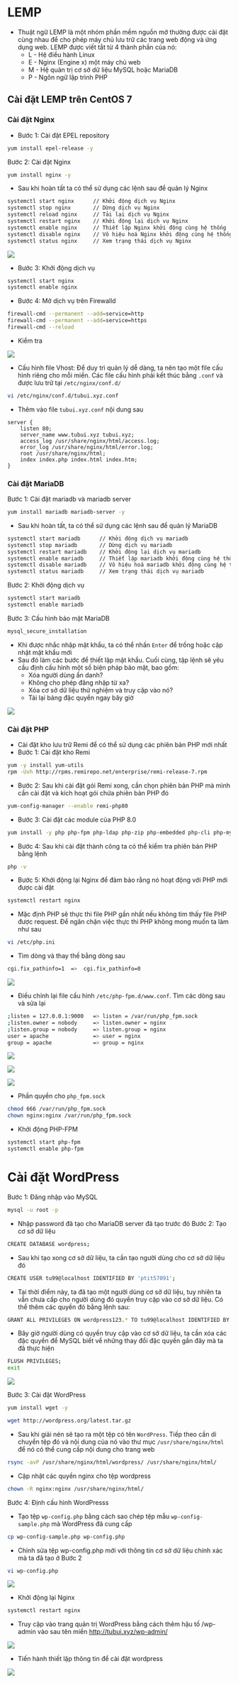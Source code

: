 # LEMP
- Thuật ngữ LEMP là một nhóm phần mềm nguồn mở thường được cài đặt cùng nhau để cho phép máy chủ lưu trữ các trang web động và ứng dụng web. LEMP được viết tắt từ 4 thành phần của nó:
	+ L - Hệ điều hành Linux
	+ E - Nginx (Engine x) một máy chủ web
	+ M - Hệ quản trị cơ sở dữ liệu MySQL hoặc MariaDB
	+ P - Ngôn ngữ lập trình PHP

## Cài đặt LEMP trên CentOS 7
### Cài đặt Nginx
- Bước 1: Cài đặt EPEL repository
```sh
yum install epel-release -y
```

Bước 2: Cài đặt Nginx
```sh
yum install nginx -y
```

- Sau khi hoàn tất ta có thể sử dụng các lệnh sau để quản lý Nginx
```sh
systemctl start nginx      // Khởi động dịch vụ Nginx
systemctl stop nginx       // Dừng dịch vụ Nginx
systemctl reload nginx     // Tải lại dịch vụ Nginx
systemctl restart nginx    // Khởi động lại dịch vụ Nginx
systemctl enable nginx     // Thiết lập Nginx khởi động cùng hệ thống
systemctl disable nginx    // Vô hiệu hoá Nginx khởi động cùng hệ thống
systemctl status nginx     // Xem trạng thái dịch vụ Nginx
```

![](./images/statusnginx.png)


- Bước 3: Khởi động dịch vụ
```sh
systemctl start nginx
systemctl enable nginx
```

- Bước 4: Mở dịch vụ trên Firewalld
```sh
firewall-cmd --permanent --add=service=http
firewall-cmd --permanent --add=service=https
firewall-cmd --reload
```

- Kiểm tra

![](./images/nginx.png)

- Cấu hình file Vhost: Để duy trì quản lý dễ dàng, ta nên tạo một file cấu hình riêng cho mỗi miền. Các file cấu hình phải kết thúc bằng `.conf` và được lưu trữ tại `/etc/nginx/conf.d/`
```sh
vi /etc/nginx/conf.d/tubui.xyz.conf
```
- Thêm vào file `tubui.xyz.conf` nội dung sau
```
server {
    listen 80;
    server_name www.tubui.xyz tubui.xyz;
    access_log /usr/share/nginx/html/access.log;
    error_log /usr/share/nginx/html/error.log;
    root /usr/share/nginx/html;
    index index.php index.html index.htm;
}
```

### Cài đặt MariaDB
Bước 1: Cài đặt mariadb và mariadb server
```sh
yum install mariadb mariadb-server -y
```

- Sau khi hoàn tất, ta có thể sử dụng các lệnh sau để quản lý MariaDB
```sh
systemctl start mariadb      // Khởi động dịch vụ mariadb
systemctl stop mariadb       // Dừng dịch vụ mariadb
systemctl restart mariadb    // Khởi động lại dịch vụ mariadb
systemctl enable mariadb     // Thiết lập mariadb khởi động cùng hệ thống
systemctl disable mariadb    // Vô hiệu hoá mariadb khởi động cùng hệ thống
systemctl status mariadb     // Xem trạng thái dịch vụ mariadb
```

Bước 2: Khởi động dịch vụ
```sh
systemctl start mariadb
systemctl enable mariadb
```

Bước 3: Cấu hình bảo mật MariaDB
```sh
mysql_secure_installation
```

- Khi được nhắc nhập mật khẩu, ta có thể nhấn `Enter` để trống hoặc cập nhật mật khẩu mới
- Sau đó làm các bước để thiết lập mật khẩu. Cuối cùng, tập lệnh sẽ yêu cầu định cấu hình một số biện pháp bảo mật, bao gồm:
	+ Xóa người dùng ẩn danh?
	+ Không cho phép đăng nhập từ xa?
	+ Xóa cơ sở dữ liệu thử nghiệm và truy cập vào nó?
	+ Tải lại bảng đặc quyền ngay bây giờ

![](./images/mariadb.png)

### Cài đặt PHP
- Cài đặt kho lưu trữ Remi để có thể sử dụng các phiên bản PHP mới nhất
- Bước 1: Cài đặt kho Remi
```sh
yum -y install yum-utils
rpm -Uvh http://rpms.remirepo.net/enterprise/remi-release-7.rpm
```

- Bước 2: Sau khi cài đặt gói Remi xong, cần chọn phiên bản PHP mà mình cần cài đặt và kích hoạt gói chứa phiên bản PHP đó
```sh
yum-config-manager --enable remi-php80
```

- Bước 3: Cài đặt các module của PHP 8.0
```sh
yum install -y php php-fpm php-ldap php-zip php-embedded php-cli php-mysql php-common php-gd php-xml php-mbstring php-mcrypt php-pdo php-soap php-json php-simplexml php-process php-curl php-bcmath php-snmp php-pspell php-gmp php-intl php-imap perl-LWP-Protocol-https php-pear-Net-SMTP php-enchant php-pear php-devel php-zlib php-xmlrpc php-tidy php-opcache php-cli php-pecl-zip unzip gcc
```

- Bước 4: Sau khi cài đặt thành công ta có thể kiểm tra phiên bản PHP bằng lệnh 
```sh
php -v
```

- Bước 5: Khởi động lại Nginx để đảm bảo rằng nó hoạt động với PHP mới được cài đặt
```sh
systemctl restart nginx
```

- Mặc định PHP sẽ thực thi file PHP gần nhất nếu không tìm thấy file PHP được request. Để ngăn chặn việc thực thi PHP không mong muốn ta làm như sau
```sh
vi /etc/php.ini
```
- Tìm dòng và thay thế bằng dòng sau 
```sh
cgi.fix_pathinfo=1  =>  cgi.fix_pathinfo=0
```

![](./images/phpini.png)


- Điều chỉnh lại file cấu hình `/etc/php-fpm.d/www.conf`. Tìm các dòng sau và sửa lại
```sh
;listen = 127.0.0.1:9000   => listen = /var/run/php_fpm.sock
;listen.owner = nobody     => listen.owner = nginx
;listen.group = nobody     => listen.group = nginx
user = apache              => user = nginx
group = apache             => group = nginx
```

![](./images/phpfpm.png)

![](./images/phpfpm1.png)

![](./images/phpfpm2.png)

- Phần quyền cho `php_fpm.sock`
```sh
chmod 666 /var/run/php_fpm.sock
chown nginx:nginx /var/run/php_fpm.sock
```

- Khởi động PHP-FPM
```sh
systemctl start php-fpm
systemctl enable php-fpm
```

# Cài đặt WordPress
Bước 1: Đăng nhập vào MySQL 
```sh
mysql -u root -p
```

- Nhập password đã tạo cho MariaDB server đã tạo trước đó
Bước 2: Tạo cơ sở dữ liệu 
```sh
CREATE DATABASE wordpress;
```

- Sau khi tạo xong cơ sở dữ liệu, ta cần tạo người dùng cho cơ sở dữ liệu đó
```sh
CREATE USER tu99@localhost IDENTIFIED BY 'ptit57091';
```

- Tại thời điểm này, ta đã tạo một người dùng cơ sở dữ liệu, tuy nhiên ta vẫn chưa cấp cho người dùng đó quyền truy cập vào cơ sở dữ liệu. Có thể thêm các quyền đó bằng lệnh sau:
```sh
GRANT ALL PRIVILEGES ON wordpress123.* TO tu99@localhost IDENTIFIED BY 'ptit57091';
```

- Bây giờ người dùng có quyền truy cập vào cơ sở dữ liệu, ta cần xóa các đặc quyền để MySQL biết về những thay đổi đặc quyền gần đây mà ta đã thực hiện
```sh
FLUSH PRIVILEGES;
exit
```

![](./images/mariadb1.png)

Bước 3: Cài đặt WordPress
```sh
yum install wget -y
```
```sh
wget http://wordpress.org/latest.tar.gz
```

- Sau khi giải nén sẽ tạo ra một tệp có tên `WordPress`. Tiếp theo cần di chuyển tệp đó và nội dung của nó vào thư mục `/usr/share/nginx/html` để nó có thể cung cấp nội dung cho trang web
```sh
rsync -avP /usr/share/nginx/html/wordpress/ /usr/share/nginx/html/
```

- Cập nhật các quyền nginx cho tệp wordpress
```sh
chown -R nginx:nginx /usr/share/nginx/html/
```

Bước 4: Định cấu hình WordPresss
- Tạo tệp `wp-config.php` bằng cách sao chép tệp mẫu `wp-config-sample.php` mà WordPress đã cung cấp
```sh
cp wp-config-sample.php wp-config.php
```

- Chỉnh sửa tệp wp-config.php mới với thông tin cơ sở dữ liệu chính xác mà ta đã tạo ở Bước 2
```sh
vi wp-config.php
```

![](./images/wpconfig.png)

- Khởi động lại Nginx
```sh
systemctl restart nginx
```

- Truy cập vào trang quản trị WordPress bằng cách thêm hậu tố /wp-admin vào sau tên miền http://tubui.xyz/wp-admin/

![](./images/wpadmin.png)

- Tiến hành thiết lập thông tin để cài đặt wordpress

![](./images/wpadmin1.png)
